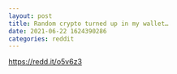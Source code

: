 ```yaml
--- 
layout: post 
title: Random crypto turned up in my wallet… 
date: 2021-06-22 1624390286 
categories: reddit 
--- 
```

https://redd.it/o5v6z3
